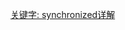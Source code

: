 [关键字: synchronized详解](https://pdai.tech/md/java/thread/java-thread-x-key-synchronized.html#%E5%85%B3%E9%94%AE%E5%AD%97-synchronized%E8%AF%A6%E8%A7%A3)